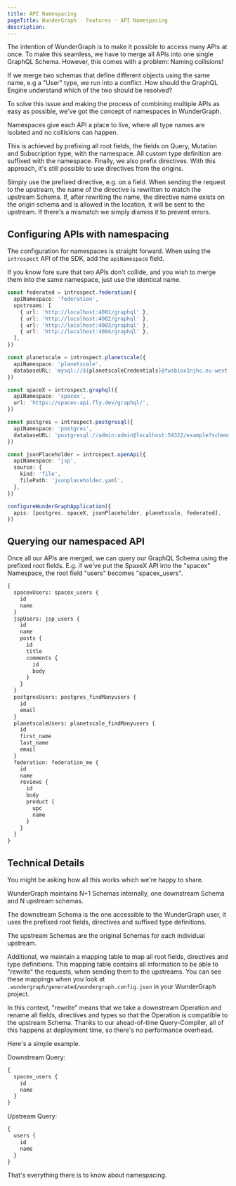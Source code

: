 ```yaml
---
title: API Namespacing
pageTitle: WunderGraph - Features - API Namespacing
description:
---
```


The intention of WunderGraph is to make it possible to access many APIs at once.
To make this seamless, we have to merge all APIs into one single GraphQL Schema.
However, this comes with a problem: Naming collisions!

If we merge two schemas that define different objects using the same name, e.g a "User" type,
we run into a conflict. How should the GraphQL Engine understand which of the two should be resolved?

To solve this issue and making the process of combining multiple APIs as easy as possible,
we've got the concept of namespaces in WunderGraph.

Namespaces give each API a place to live,
where all type names are isolated and no collisions can happen.

This is achieved by prefixing all root fields, the fields on Query, Mutation and Subscription type,
with the namespace. All custom type definition are suffixed with the namespace.
Finally, we also prefix directives. With this approach,
it's still possible to use directives from the origins.

Simply use the prefixed directive, e.g. on a field.
When sending the request to the upstream, the name of the directive is rewritten to match the upstream Schema.
If, after rewriting the name, the directive name exists on the origin schema and is allowed in the location,
it will be sent to the upstream.
If there's a mismatch we simply dismiss it to prevent errors.

## Configuring APIs with namespacing

The configuration for namespaces is straight forward.
When using the `introspect` API of the SDK,
add the `apiNamespace` field.

If you know fore sure that two APIs don't collide, and you wish to merge them into the same namespace,
just use the identical name.

```typescript
const federated = introspect.federation({
  apiNamespace: 'federation',
  upstreams: [
    { url: 'http://localhost:4001/graphql' },
    { url: 'http://localhost:4002/graphql' },
    { url: 'http://localhost:4003/graphql' },
    { url: 'http://localhost:4004/graphql' },
  ],
})

const planetscale = introspect.planetscale({
  apiNamespace: 'planetscale',
  databaseURL: `mysql://${planetscaleCredentials}@fwsbiox1njhc.eu-west-3.psdb.cloud/test?sslaccept=strict`,
})

const spaceX = introspect.graphql({
  apiNamespace: 'spacex',
  url: 'https://spacex-api.fly.dev/graphql/',
})

const postgres = introspect.postgresql({
  apiNamespace: 'postgres',
  databaseURL: 'postgresql://admin:admin@localhost:54322/example?schema=public',
})

const jsonPlaceholder = introspect.openApi({
  apiNamespace: 'jsp',
  source: {
    kind: 'file',
    filePath: 'jsonplaceholder.yaml',
  },
})

configureWunderGraphApplication({
  apis: [postgres, spaceX, jsonPlaceholder, planetscale, federated],
})
```

## Querying our namespaced API

Once all our APIs are merged,
we can query our GraphQL Schema using the prefixed root fields.
E.g. if we've put the SpaxeX API into the "spacex" Namespace,
the root field "users" becomes "spacex_users".

```graphql
{
  spacexUsers: spacex_users {
    id
    name
  }
  jspUsers: jsp_users {
    id
    name
    posts {
      id
      title
      comments {
        id
        body
      }
    }
  }
  postgresUsers: postgres_findManyusers {
    id
    email
  }
  planetscaleUsers: planetscale_findManyusers {
    id
    first_name
    last_name
    email
  }
  federation: federation_me {
    id
    name
    reviews {
      id
      body
      product {
        upc
        name
      }
    }
  }
}
```

## Technical Details

You might be asking how all this works which we're happy to share.

WunderGraph maintains N+1 Schemas internally,
one downstream Schema and N upstream schemas.

The downstream Schema is the one accessible to the WunderGraph user,
it uses the prefixed root fields, directives and suffixed type definitions.

The upstream Schemas are the original Schemas for each individual upstream.

Additional, we maintain a mapping table to map all root fields, directives and type definitions.
This mapping table contains all information to be able to "rewrite" the requests, when sending them to the upstreams.
You can see these mappings when you look at `.wundergraph/generated/wundergraph.config.json` in your WunderGraph project.

In this context, "rewrite" means that we take a downstream Operation and rename all fields, directives and types
so that the Operation is compatible to the upstream Schema.
Thanks to our ahead-of-time Query-Compiler, all of this happens at deployment time,
so there's no performance overhead.

Here's a simple example.

Downstream Query:

```graphql
{
  spacex_users {
    id
    name
  }
}
```

Upstream Query:

```graphql
{
  users {
    id
    name
  }
}
```

That's everything there is to know about namespacing.
